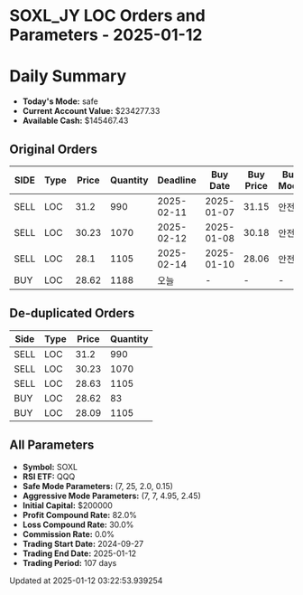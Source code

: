 # SOXL_JY LOC Orders and Parameters - 2025-01-12

# Daily Summary

- **Today's Mode:** safe
- **Current Account Value:** $234277.33
- **Available Cash:** $145467.43

## Original Orders

| SIDE | Type | Price | Quantity | Deadline | Buy Date | Buy Price | Buy Mode |
|------|------|-------|----------|----------|----------|-----------|----------|
| SELL | LOC | 31.2 | 990 | 2025-02-11 | 2025-01-07 | 31.15 | 안전 |
| SELL | LOC | 30.23 | 1070 | 2025-02-12 | 2025-01-08 | 30.18 | 안전 |
| SELL | LOC | 28.1 | 1105 | 2025-02-14 | 2025-01-10 | 28.06 | 안전 |
| BUY | LOC | 28.62 | 1188 | 오늘 | - | - | - |

## De-duplicated Orders

| Side | Type | Price | Quantity |
|------|------|-------|----------|
| SELL | LOC | 31.2 | 990 |
| SELL | LOC | 30.23 | 1070 |
| SELL | LOC | 28.63 | 1105 |
| BUY | LOC | 28.62 | 83 |
| BUY | LOC | 28.09 | 1105 |

## All Parameters

- **Symbol:** SOXL
- **RSI ETF:** QQQ
- **Safe Mode Parameters:** (7, 25, 2.0, 0.15)
- **Aggressive Mode Parameters:** (7, 7, 4.95, 2.45)
- **Initial Capital:** $200000
- **Profit Compound Rate:** 82.0%
- **Loss Compound Rate:** 30.0%
- **Commission Rate:** 0.0%
- **Trading Start Date:** 2024-09-27
- **Trading End Date:** 2025-01-12
- **Trading Period:** 107 days

Updated at 2025-01-12 03:22:53.939254
